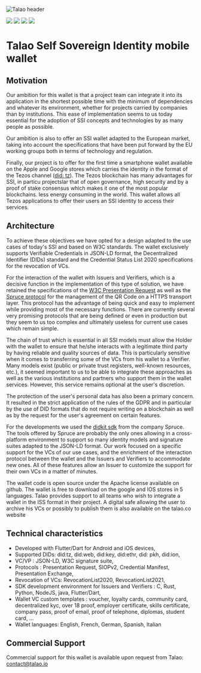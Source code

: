 ![Talao header](https://github.com/TalaoDAO/talao-wallet/blob/dev-talao/Screen%20app%20store%20-%20MASTER.png)


[![](https://img.shields.io/badge/Flutter-2.10.5-blue)](https://flutter.dev/docs/get-started/install) [![](https://img.shields.io/badge/ssi-v0.3-green)](https://www.github.com/spruceid/ssi) [![](https://img.shields.io/badge/DIDKit-v0.3-green)](https://www.github.com/spruceid/didkit) [![](https://img.shields.io/badge/License-Apache--2.0-green)](https://github.com/TalaoDAO/talao-wallet/blob/dev-talao/LICENSE) 

# Talao Self Sovereign Identity mobile wallet

## Motivation 


Our ambition for this wallet is that a project team can integrate it into its application in the shortest possible time with the minimum of dependencies and whatever its environment, whether for projects carried by companies than by institutions. This ease of implementation seems to us today essential for the adoption of SSI concepts and technologies by as many people as possible.  

Our ambition is also to offer an SSI wallet adapted to the European market, taking into account the specifications that have been put forward by the EU working groups both in terms of technology and regulation. 

Finally, our project is to offer for the first time a smartphone wallet available on the Apple and Google stores which carries the identity in the format of the Tezos channel ([did: tz]( https://did-tezos-draft.spruceid.com/ )). The Tezos blockchain has many advantages for SSI, in particu projectslar that of open governance, high security and by a proof of stake consensus which makes it one of the most popular blockchains. less energy consuming in the world. This wallet allows all Tezos applications to offer their users an SSI identity to access their services.
 
## Architecture

To achieve these objectives we have opted for a design adapted to the use cases of today's SSI and based on W3C standards. The wallet exclusively supports Verifiable Credentials in JSON-LD format, the Decentralized Identifier (DIDs) standard and the Credential Status List 2020 specifications for the revocation of VCs.  

For the interaction of the wallet with Issuers and Verifiers, which is a decisive function in the implementation of this type of solution, we have retained the specifications of the [W3C Presentation Request]( https://w3c-ccg.github.io/vp-request-spec/ ) as well as the [Spruce protocol]( https://github.com/spruceid/credible#supported-protocols )  for the management of the QR Code on a HTTPS transport layer. This protocol has the advantage of being quick and easy to implement while providing most of the necessary functions. There are currently several very promising protocols that are being defined or even in production but they seem to us too complex and ultimately useless for current use cases which remain simple.


The chain of trust which is essential in all SSI models must allow the Holder with the wallet to ensure that he/she interacts with a legitimate third party by having reliable and quality sources of data. This is particularly sensitive when it comes to transferring some of the VCs from his wallet to a Verifier. Many models exist (public or private trust registers, well-known resources, etc.), it seemed important to us to be able to integrate these approaches as well as the various institutions and partners who support them in the wallet services. However, this service remains optional at the user's discretion.


The protection of the user's personal data has also been a primary concern. It resulted in the strict application of the rules of the GDPR and in particular by the use of DID formats that do not require writing on a blockchain as well as by the request for the user's agreement on certain features.


For the developments we used the [didkit sdk](https://spruceid.dev/docs/didkit/ ) from the company Spruce. The tools offered by Spruce are probably the only ones allowing in a cross-platform environment to support so many identity models and signature suites adapted to the JSON-LD format. Our work focused on a specific support for the VCs of our use cases, and the enrichment of the interaction protocol between the wallet and the Issuers and Verifiers to accommodate new ones. All of these features allow an Issuer to customize the support for their own VCs in a matter of minutes.


The wallet code is open source under the Apache license available on github. The wallet is free to download on the google and IOS stores in 5 languages. Talao provides support to all teams who wish to integrate a wallet in the ISS format in their project. A digital safe allowing the user to archive his VCs or possibly to publish them is also available on the talao.co website


## Technical characteristics 


* Developed with Flutter/Dart for Android and iOS devices,  
* Supported DIDs: did:tz, did:web, did:key, did:ethr, did: pkh, did:ion, 
* VC/VP : JSON-LD, W3C signature suite,  
* Protocols : Presentation Request, SIOPv2, Credential Manifest, Presentation Exchange,  
* Revocation of VCs: RevocationList2020, RevocationList2021,    
* SDK development environment for Issuers and Verifiers : C, Rust, Python, NodeJS, java, Flutter/Dart,  
* Wallet VC custom templates : voucher, loyalty cards, community card, decentralized kyc, over 18 proof, employer certificate, skills certificate, company pass, proof of email, proof of telephone, diplomas, student card, ...  
* Wallet languages: English, French, German, Spanish, Italian  

## Commercial Support

Commercial support for this wallet is available upon request from Talao: contact@talao.io
